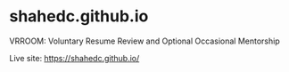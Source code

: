 # shahedc.github.io
VRROOM: Voluntary Resume Review and Optional Occasional Mentorship

Live site: https://shahedc.github.io/
